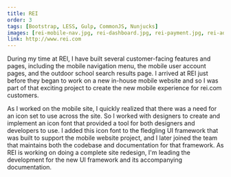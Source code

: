 ```yaml
---
title: REI
order: 3
tags: [Bootstrap, LESS, Gulp, CommonJS, Nunjucks]
images: [rei-mobile-nav.jpg, rei-dashboard.jpg, rei-payment.jpg, rei-addresses.jpg]
link: http://www.rei.com
---
```


During my time at REI, I have built several customer-facing features and pages, including the mobile navigation menu, the mobile user account pages, and the outdoor school search results page.  I arrived at REI just before they began to work on a new in-house mobile website and so I was part of that exciting project to create the new mobile experience for rei.com customers.

As I worked on the mobile site, I quickly realized that there was a need for an icon set to use across the site.  So I worked with designers to create and implement an icon font that provided a tool for both designers and developers to use.  I added this icon font to the fledgling UI framework that was built to support the mobile website project, and I later joined the team that maintains both the codebase and documentation for that framework.  As REI is working on doing a complete site redesign, I'm leading the development for the new UI framework and its accompanying documentation.

